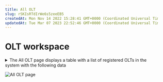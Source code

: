 ```yaml
---
title: All OLT
slug: rSKIsRTdIrWe6s5zeeEB5
createdAt: Mon Nov 14 2022 15:28:41 GMT+0000 (Coordinated Universal Time)
updatedAt: Tue Mar 07 2023 22:52:46 GMT+0000 (Coordinated Universal Time)
---
```


# OLT workspace



<details>

<summary>The All OLT page displays a table with a list of registered OLTs in the system with the following data</summary>

№ - is the serial number in the table

Name - how OLT is called

Hostname -IP address of the host

ONU - the number of connected ONUs on the OLT

Status - current OLT status

Autosave - autosave (On/Off)

View - button to view detailed information about the OLT by switching to the page [OLT](https://app.archbee.com/docs/TzlFsLikA7TqxqriFHwd8/kPwRlOlzYiioLTyFeHgLz)

</details>

![All OLT page](../.gitbook/assets/f-JGpkb18pZOm6d2Y9WPt\_image.png)
